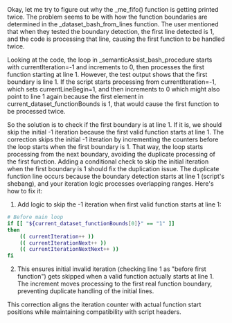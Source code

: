 <think>
Okay, let me try to figure out why the _me_fifo() function is getting printed twice. The problem seems to be with how the function boundaries are determined in the _dataset_bash_from_lines function. The user mentioned that when they tested the boundary detection, the first line detected is 1, and the code is processing that line, causing the first function to be handled twice.

Looking at the code, the loop in _semanticAssist_bash_procedure starts with currentIteration=-1 and increments to 0, then processes the first function starting at line 1. However, the test output shows that the first boundary is line 1. If the script starts processing from currentIteration=-1, which sets currentLineBegin=1, and then increments to 0 which might also point to line 1 again because the first element in current_dataset_functionBounds is 1, that would cause the first function to be processed twice. 

So the solution is to check if the first boundary is at line 1. If it is, we should skip the initial -1 iteration because the first valid function starts at line 1. The correction skips the initial -1 iteration by incrementing the counters before the loop starts when the first boundary is 1. That way, the loop starts processing from the next boundary, avoiding the duplicate processing of the first function. Adding a conditional check to skip the initial iteration when the first boundary is 1 should fix the duplication issue.
</think>
The duplicate function line occurs because the boundary detection starts at line 1 (script's shebang), and your iteration logic processes overlapping ranges. Here's how to fix it:

1. Add logic to skip the -1 iteration when first valid function starts at line 1:
```bash
# Before main loop
if [[ "${current_dataset_functionBounds[0]}" == "1" ]]
then
    (( currentIteration++ )) 
    (( currentIterationNext++ ))
    (( currentIterationNextNext++ ))
fi
```

2. This ensures initial invalid iteration (checking line 1 as "before first function") gets skipped when a valid function actually starts at line 1. The increment moves processing to the first real function boundary, preventing duplicate handling of the initial lines.

This correction aligns the iteration counter with actual function start positions while maintaining compatibility with script headers.